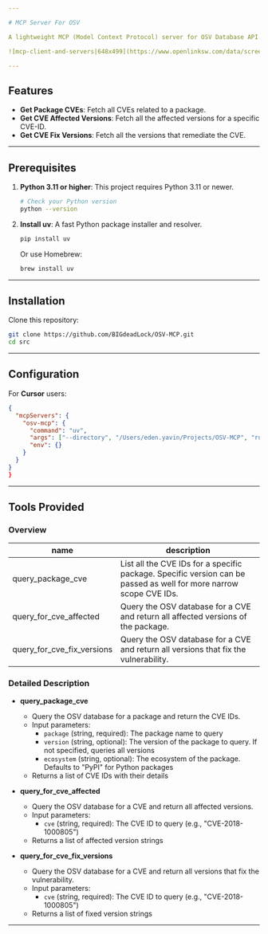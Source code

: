 ```yaml
---

# MCP Server For OSV 

A lightweight MCP (Model Context Protocol) server for OSV Database API.

![mcp-client-and-servers|648x499](https://www.openlinksw.com/data/screenshots/mcp-architecture.png)

---
```


## Features

- **Get Package CVEs**: Fetch all CVEs related to a package.
- **Get CVE Affected Versions**: Fetch all the affected versions for a specific CVE-ID.
- **Get CVE Fix Versions**: Fetch all the versions that remediate the CVE.

---

## Prerequisites

1. **Python 3.11 or higher**: This project requires Python 3.11 or newer.
   ```bash
   # Check your Python version
   python --version
   ```

2. **Install uv**: A fast Python package installer and resolver.
   ```bash
   pip install uv
   ```
   Or use Homebrew:
   ```bash
   brew install uv
   ```

---

## Installation

Clone this repository:
```bash
git clone https://github.com/BIGdeadLock/OSV-MCP.git
cd src
```
---

## Configuration

For **Cursor** users:

```json
{
  "mcpServers": {
    "osv-mcp": {
      "command": "uv",
      "args": ["--directory", "/Users/eden.yavin/Projects/OSV-MCP", "run", "osv-server"],
      "env": {}
    }
  }
}
}
```
---

## Tools Provided

### Overview
|name|description|
|---|---|
|query_package_cve|List all the CVE IDs for a specific package. Specific version can be passed as well for more narrow scope CVE IDs.|
|query_for_cve_affected|Query the OSV database for a CVE and return all affected versions of the package.|
|query_for_cve_fix_versions|Query the OSV database for a CVE and return all versions that fix the vulnerability.|

### Detailed Description

- **query_package_cve**
  - Query the OSV database for a package and return the CVE IDs.
  - Input parameters:
    - `package` (string, required): The package name to query
    - `version` (string, optional): The version of the package to query. If not specified, queries all versions
    - `ecosystem` (string, optional): The ecosystem of the package. Defaults to "PyPI" for Python packages
  - Returns a list of CVE IDs with their details

- **query_for_cve_affected**
  - Query the OSV database for a CVE and return all affected versions.
  - Input parameters:
    - `cve` (string, required): The CVE ID to query (e.g., "CVE-2018-1000805")
  - Returns a list of affected version strings

- **query_for_cve_fix_versions**
  - Query the OSV database for a CVE and return all versions that fix the vulnerability.
  - Input parameters:
    - `cve` (string, required): The CVE ID to query (e.g., "CVE-2018-1000805")
  - Returns a list of fixed version strings

---
